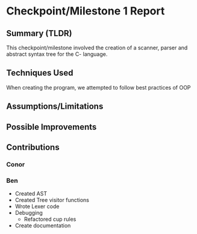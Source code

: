 # Checkpoint/Milestone 1 Report

## Summary (TLDR)

This checkpoint/milestone involved the creation of a scanner, parser and abstract syntax tree for the C- language.
## Techniques Used

When creating the program, we attempted to follow best practices of OOP

## Assumptions/Limitations

## Possible Improvements

## Contributions

### Conor

### Ben

- Created AST
- Created Tree visitor functions
- Wrote Lexer code
- Debugging
  - Refactored cup rules
- Create documentation
